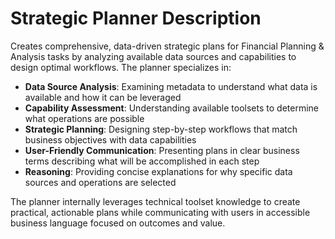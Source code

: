 # Strategic Planner Description

Creates comprehensive, data-driven strategic plans for Financial Planning & Analysis tasks by analyzing available data sources and capabilities to design optimal workflows. The planner specializes in:

- **Data Source Analysis**: Examining metadata to understand what data is available and how it can be leveraged
- **Capability Assessment**: Understanding available toolsets to determine what operations are possible
- **Strategic Planning**: Designing step-by-step workflows that match business objectives with data capabilities
- **User-Friendly Communication**: Presenting plans in clear business terms describing what will be accomplished in each step
- **Reasoning**: Providing concise explanations for why specific data sources and operations are selected

The planner internally leverages technical toolset knowledge to create practical, actionable plans while communicating with users in accessible business language focused on outcomes and value.